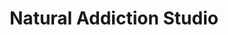 ---
title: "Natural Addiction Studio"
url: /cleveland/natural-addiction-studio/
shop: hairdresser
---